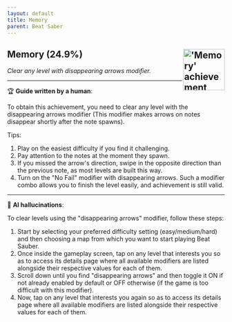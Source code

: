 ```yaml
---
layout: default
title: Memory
parent: Beat Saber
---
```


## Memory (24.9%) <img align="right" src="https://cdn.cloudflare.steamstatic.com/steamcommunity/public/images/apps/620980/61d16ab5d46beaf3b117b74e4ddcf0aa27dd61cc.jpg" alt="'Memory' achievement icon" width="96" height="96">

_Clear any level with disappearing arrows modifier._

---

:trophy: **Guide written by a human**:

To obtain this achievement, you need to clear any level with the disappearing arrows modifier (This modifier makes arrows on notes disappear shortly after the note spawns). 

Tips:
1. Play on the easiest difficulty if you find it challenging. 
2. Pay attention to the notes at the moment they spawn. 
3. If you missed the arrow's direction, swipe in the opposite direction than the previous note, as most levels are built this way.
4. Turn on the "No Fail" modifier with disappearing arrows. Such a modifier combo allows you to finish the level easily, and achievement is still valid.

---

:robot: **AI hallucinations**:

To clear levels using the "disappearing arrows" modifier, follow these steps:
1. Start by selecting your preferred difficulty setting (easy/medium/hard) and then choosing a map from which you want to start playing Beat Sauber.
2. Once inside the gameplay screen, tap on any level that interests you so as to access its details page where all available modifiers are listed alongside their respective values for each of them. 
3. Scroll down until you find "disappearing arrows" and then toggle it ON if not already enabled by default or OFF otherwise (if the game is too difficult with this modifier).
4. Now, tap on any level that interests you again so as to access its details page where all available modifiers are listed alongside their respective values for each of them.